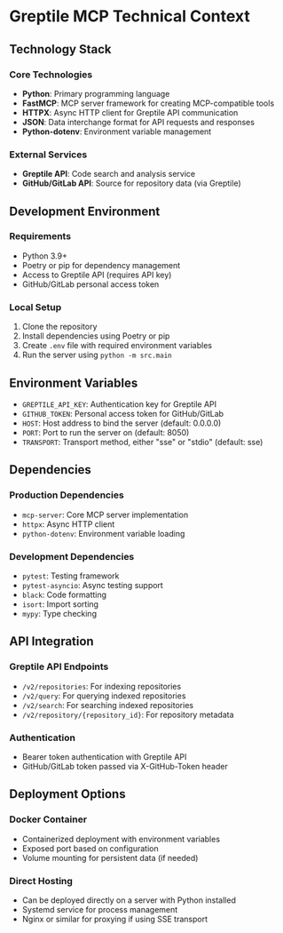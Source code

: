 # Greptile MCP Technical Context

## Technology Stack

### Core Technologies
- **Python**: Primary programming language
- **FastMCP**: MCP server framework for creating MCP-compatible tools
- **HTTPX**: Async HTTP client for Greptile API communication
- **JSON**: Data interchange format for API requests and responses
- **Python-dotenv**: Environment variable management

### External Services
- **Greptile API**: Code search and analysis service
- **GitHub/GitLab API**: Source for repository data (via Greptile)

## Development Environment

### Requirements
- Python 3.9+
- Poetry or pip for dependency management
- Access to Greptile API (requires API key)
- GitHub/GitLab personal access token

### Local Setup
1. Clone the repository
2. Install dependencies using Poetry or pip
3. Create `.env` file with required environment variables
4. Run the server using `python -m src.main`

## Environment Variables
- `GREPTILE_API_KEY`: Authentication key for Greptile API
- `GITHUB_TOKEN`: Personal access token for GitHub/GitLab
- `HOST`: Host address to bind the server (default: 0.0.0.0)
- `PORT`: Port to run the server on (default: 8050)
- `TRANSPORT`: Transport method, either "sse" or "stdio" (default: sse)

## Dependencies

### Production Dependencies
- `mcp-server`: Core MCP server implementation
- `httpx`: Async HTTP client
- `python-dotenv`: Environment variable loading

### Development Dependencies
- `pytest`: Testing framework
- `pytest-asyncio`: Async testing support
- `black`: Code formatting
- `isort`: Import sorting
- `mypy`: Type checking

## API Integration

### Greptile API Endpoints
- `/v2/repositories`: For indexing repositories
- `/v2/query`: For querying indexed repositories
- `/v2/search`: For searching indexed repositories
- `/v2/repository/{repository_id}`: For repository metadata

### Authentication
- Bearer token authentication with Greptile API
- GitHub/GitLab token passed via X-GitHub-Token header

## Deployment Options

### Docker Container
- Containerized deployment with environment variables
- Exposed port based on configuration
- Volume mounting for persistent data (if needed)

### Direct Hosting
- Can be deployed directly on a server with Python installed
- Systemd service for process management
- Nginx or similar for proxying if using SSE transport 